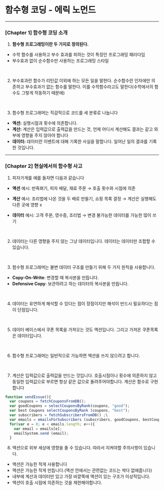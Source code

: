 # 함수형 코딩 - 에릭 노먼드

---

### [Chapter 1] 함수형 코딩 소개

1. **함수형 프로그래밍이란 두 가지로 정의된다.**
- 수학 함수를 사용하고 부수 효과를 피하는 것이 특징인 프로그래밍 패러다임
- 부수효과 없이 순수함수만 사용하는 프로그래밍 스타일

<br/>

2. 부수효과란 함수가 리턴값 이외에 하는 모든 일을 말한다.  순수함수란 인자에만 의존하고 부수효과가 없는 함수를 말한다. 이를 수학함수라고도 말한다(수학에서의 함수도 그렇게 작동하기 때문에)

<br/>

3. 함수형 프로그래머는 직감적으로 코드를 세 분류로 나눕니다
- **액션:** 실행시점과 횟수에 의존합니다.
- **계산:** 계산은 입력값으로 출력값을 만드는 것, 언제 어디서 계산해도 결과는 같고 외부에 영향을 주지 않아야 합니다
- **데이터:** 데이터란 이벤트에 대해 기록한 사실을 말합니다. 일어난 일의 결과를 기록한 것입니다.

---

### [Chapter 2] 현실에서의 함수형 사고

1. 피자가게를 예를 들자면 다음과 같습니다
- **액션** 예시: 반죽펴기, 피자 배달, 재료 주문 → 호출 횟수와 시점에 의존
- **계산** 예시: 조리법에 나온 것을 두 배로 만들기, 쇼핑 목록 결정 → 계산은 실행해도 다른 곳에 영향 x
- **데이터** 예시: 고객 주문, 영수증, 조리법 → 변경 불가능한 데이터를 가능한 많이 쓰기

  <br/>

2. 데이터는 다른 영향을 주지 않는 그냥 데이터입니다. 데이터는 데이터만 조합할 수 있습니다.

<br/>

3. 함수형 프로그래머는 불변 데이터 구조를 만들기 위해 두 가지 원칙을 사용합니다.
- **Copy-On-Write**: 변경할 때 복사본을 만듭니다.
- **Defensive Copy**: 보관하려고 하는 데이터의 복사본을 만듭니다.

<br/>

4. 데이터는 유연하게 해석할 수 있다는 점이 장점이지만 해석이 반드시 필요하다는 점이 단점입니다. 

<br/>

5. 데이터 베이스에서 쿠폰 목록을 가져오는 것도 액션입니다. 그리고 가져온 쿠폰목록은 데이터입니다.

<br/>

6. 함수형 프로그래머는 일반적으로 가능하면 액션을 쓰지 않으려고 합니다.

<br/>

7. 계산은 입력값으로 출력값을 만드는 것입니다. 호출시점이나 횟수에 의존하지 않고 동일한 입력값으로 부르면 항상 같은 값으로 돌려주어야합니다. 계산은 함수로 구현합니다

```jsx
function sendIssue(){
  var coupons = fetchCouponsFromDB();
  var goodCoupons = selectCouponsByRank(coupons, "good");
  var best Coupons selectCouponsByRank (coupons, "best");
  var subscribers = fetchSubscribersFromDB() ;\
  var emails = emailsForSubscribers (subscribers, goodCoupons, bestCoupons);
  for(var e = 0; e < emails.length; e++){
    var email = emails[e];
    emailSystem.send (email);
  }
```

8. 액션으로 외부 세상에 영향을 줄 수 있습니다. 따라서 지켜야할 주의사항이 있습니다.
- 액션은 가능한 적게 사용합니다
- 액션은 가능한 작게 만듭니다.(액션 안에서는 관련없는 코드는 싹다 없애줍니다)
- 내부에 계산과 데이터만 있고 가장 바깥쪽에 액션이 있는 구조가 이상적입니다.
- 액션이 호출 시점에 의존하는 것을 제한해야합니다.
